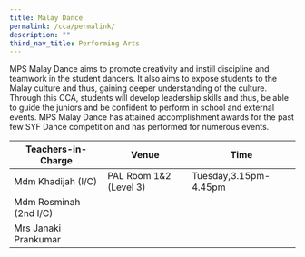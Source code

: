 ```yaml
---
title: Malay Dance
permalink: /cca/permalink/
description: ""
third_nav_title: Performing Arts
---
```

MPS Malay Dance aims to promote creativity and instill discipline and teamwork in the student dancers. It also aims to expose students to the Malay culture and thus, gaining deeper understanding of the culture. Through this CCA, students will develop leadership skills and thus, be able to guide the juniors and be confident to perform in school and external events. MPS Malay Dance has attained accomplishment awards for the past few SYF Dance competition and has performed for numerous events.


| Teachers-in-Charge| Venue | Time |
| -------- | -------- | -------- |
| Mdm Khadijah (I/C)    | PAL Room 1&2 (Level 3)     | Tuesday,3.15pm-4.45pm     |
| Mdm Rosminah (2nd I/C)    |      |     |
| Mrs Janaki Prankumar     |      |      |